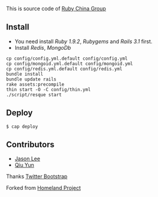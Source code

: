 This is source code of [Ruby China Group](http://ruby-china.org)

## Install

  * You need install *Ruby 1.9.2*, *Rubygems* and *Rails 3.1* first.
  * Install *Redis*, *MongoDb* 
  
  ```
  cp config/config.yml.default config/config.yml
  cp config/mongoid.yml.default config/mongoid.yml
  cp config/redis.yml.default config/redis.yml
  bundle install
  bundle update rails
  rake assets:precompile
  thin start -O -C config/thin.yml
  ./script/resque start
  ```
  
## Deploy 

  ```
  $ cap deploy
  ```

## Contributors

* [Jason Lee](http://github.com/huacnlee)
* [Qiu Yun](http://github.com/qiuyun8m)

Thanks [Twitter Bootstrap](http://twitter.github.com/bootstrap)

Forked from [Homeland Project](http://github.com/huacnlee/homeland)
